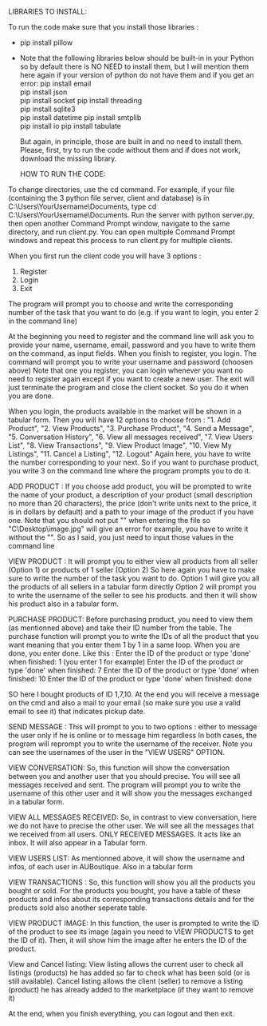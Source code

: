 LIBRARIES TO INSTALL:

To run the code make sure that you install those libraries :
- pip install pillow
- Note that the following libraries below should be built-in in your Python so by default there is NO NEED to install them, but I will mention them here again if your version of python do not have them and if you get an error:
          pip install email  
          pip install json   
          pip install socket 
          pip install threading  
          pip install sqlite3  
          pip install datetime 
          pip install smtplib  
          pip install io
          pip install tabulate

  But again, in principle, those are built in and no need to install them. Please, first, try to run the code without them and if does not work, download the missing library.


  HOW TO RUN THE CODE:

To change directories, use the cd command. For example, if your file (containing the 3 python file server, client and database) is in C:\Users\YourUsername\Documents, type cd C:\Users\YourUsername\Documents. Run the server with python server.py, then open another Command Prompt window, navigate to the same directory, and run client.py. You can open multiple Command Prompt windows and repeat this process to run client.py for multiple clients.

When you first run the client code you will have 3 options :
1. Register
2. Login
3. Exit

The program will prompt you to choose and write the corresponding number of the task that you want to do (e.g. if you want to login, you enter 2 in the command line)

At the beginning you need to register and the command line will ask you to provide your name, username, email, password and you have to write them on the command, as input fields.
When you finish to register, you login. The command will prompt you to write your username and password (choosen above)
Note that one you register, you can login whenever you want no need to register again except if you want to create a new user.
The exit will just terminate the program and close the client socket. So you do it when you are done.

When you login, the products available in the market will be shown in a tabular form.
Then you will have 12 options to choose from : 
    "1. Add Product",
    "2. View Products",
    "3. Purchase Product",
    "4. Send a Message",
    "5. Conversation History",
    "6. View all messages received",
    "7. View Users List",
    "8. View Transactions",
    "9. View Product Image",
    "10. View My Listings",
    "11. Cancel a Listing",
    "12. Logout"
Again here, you have to write the number corresponding to your next. So if you want to purchase product, you write 3 on the command line where the program prompts you to do it.

ADD PRODUCT :
If you choose add product, you will be prompted to write the name of your product, a description of your product (small description no more than 20 characters), the price (don't write units next to the price, it is in dollars by default) and a path to your image of the product if you have one. Note that you should not put "" when entering the file so "C\Desktop\image.jpg" will give an error for example, you have to write it without the "".
So as I said, you just need to input those values in the command line

VIEW PRODUCT :
It will prompt you to either view all products from all seller (Option 1) or products of 1 seller (Option 2)
So here again you have to make sure to write the number of the task you want to do.
Option 1 will give you all the products of all sellers in a tabular form directly
Option 2 will prompt you to write the username of the seller to see his products.
and then it will show his product also in  a tabular form.

PURCHASE PRODUCT:
Before purchasing product, you need to view them (as mentionned above) and take their ID number from the table.
The purchase function will prompt you to write the IDs of all the product that you want meaning that you enter them 1 by 1 in a same loop. When you are done, you enter done.
Like this :
Enter the ID of the product or type 'done' when finished: 1 (you enter 1 for example)
Enter the ID of the product or type 'done' when finished: 7
Enter the ID of the product or type 'done' when finished: 10
Enter the ID of the product or type 'done' when finished: done

SO here I bought products of ID 1,7,10.
At the end you will receive a message on the cmd and also a mail to your email (so make sure you use a valid email to see it) that indicates pickup date.

SEND MESSAGE :
This will prompt to you to two options : 
either to message the user only if he is online
or to message him regardless
In both cases, the program will reprompt you to write the username of the receiver. Note you can see the usernames of the user in the "VIEW USERS" OPTION.

VIEW CONVERSATION:
So, this function will show the conversation between you and another user that you should precise. You will see all messages received and sent.
The program will prompt you to write the username of this other user and it will show you the messages exchanged in a tabular form.

VIEW ALL MESSAGES RECEIVED:
So, in contrast to view conversation, here we do not have to precise the other user. We will see all the messages that we received from all users. ONLY RECEIVED MESSAGES. It acts like an inbox.
It will also appear in a Tabular form.

VIEW USERS LIST:
As mentionned above, it will show the username and infos, of each user in AUBoutique. Also in a tabular form

VIEW TRANSACTIONS :
So, this function will show you all the products you bought or sold. For the products you bought, you have a table of these products and infos about its corresponding transactions details and for the products sold also another seperate table.

VIEW PRODUCT IMAGE:
In this function, the user is prompted to write the ID of the product to see its image (again you need to VIEW PRODUCTS to get the ID of it).
Then, it will show him the image after he enters the ID of the product.

View and Cancel listing: View listing allows the current user to check all listings (products) he has added so far to check what has been sold (or is still available). 
Cancel listing allows the client (seller) to remove a listing (product) he has already added to the marketplace (if they want to remove it) 

At the end, when you finish everything, you can logout and then exit.




  

  
          
